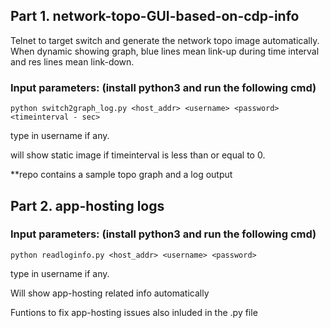 ## Part 1. network-topo-GUI-based-on-cdp-info
Telnet to target switch and generate the network topo image automatically. When dynamic showing graph, blue lines mean link-up during time interval and res lines mean link-down.

### Input parameters: (install python3 and run the following cmd)
```
python switch2graph_log.py <host_addr> <username> <password> <timeinterval - sec>
```
  
type in username if any.

will show static image if timeinterval is less than or equal to 0.


**repo contains a sample topo graph and a log output

## Part 2. app-hosting logs
### Input parameters: (install python3 and run the following cmd)
```
python readloginfo.py <host_addr> <username> <password>
```
type in username if any.

Will show app-hosting related info automatically

Funtions to fix app-hosting issues also inluded in the .py file
